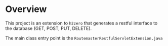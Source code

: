 

# Overview


This project is an extension to `h2zero` that generates a restful interface to the database (GET, POST, PUT, DELETE).  

The main class entry point is the `RoutemasterRestfulServletExtension.java`